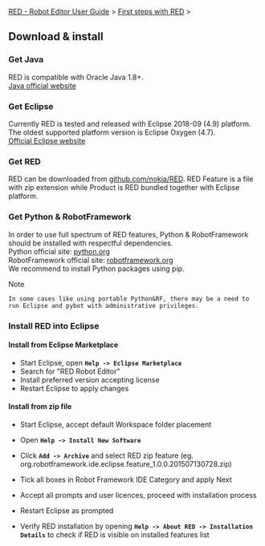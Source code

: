 [RED - Robot Editor User Guide](..\\index.md) > [First steps with
RED](first_steps.md) >

## Download & install

### Get Java

RED is compatible with Oracle Java 1.8+.  
[Java official website](https://www.java.com)

### Get Eclipse

Currently RED is tested and released with Eclipse 2018-09 (4.9) platform.  
The oldest supported platform version is Eclipse Oxygen (4.7).  
[Official Eclipse website](https://www.eclipse.org/)

### Get RED

RED can be downloaded from
[github.com/nokia/RED](https://github.com/nokia/RED). RED Feature is a file
with zip extension while Product is RED bundled together with Eclipse
platform.

### Get Python & RobotFramework

In order to use full spectrum of RED features, Python & RobotFramework should
be installed with respectful dependencies.  
Python official site: [python.org](http://www.python.org)  
RobotFramework official site: [robotframework.org](http://robotframework.org/)  
We recommend to install Python packages using pip.  

Note

    In some cases like using portable Python&RF, there may be a need to run Eclipse and pybot with administrative privileges.

### Install RED into Eclipse

#### Install from Eclipse Marketplace

  * Start Eclipse, open **`Help -> Eclipse Marketplace`**
  * Search for "RED Robot Editor"
  * Install preferred version accepting license
  * Restart Eclipse to apply changes

#### Install from zip file

  * Start Eclipse, accept default Workspace folder placement  

  * Open **`Help -> Install New Software`**  

  * Click **`Add -> Archive`** and select RED zip feature (eg. org.robotframework.ide.eclipse.feature_1.0.0.201507130728.zip)  

  * Tick all boxes in Robot Framework IDE Category and apply Next  

  * Accept all prompts and user licences, proceed with installation process  

  * Restart Eclipse as prompted  

  * Verify RED installation by opening **`Help -> About RED -> Installation Details`** to check if RED is visible on installed features list  

